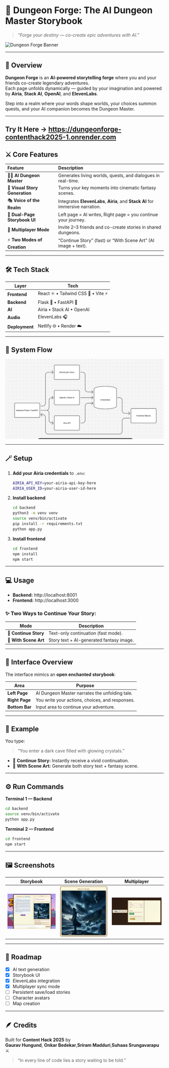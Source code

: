 # 🏰 **Dungeon Forge: The AI Dungeon Master Storybook**

> *“Forge your destiny — co-create epic adventures with AI.”*

![Dungeon Forge Banner](./screenshots/banner.png)

---

## 🌌 **Overview**

**Dungeon Forge** is an **AI-powered storytelling forge** where you and your friends co-create legendary adventures.  
Each page unfolds dynamically — guided by your imagination and powered by **Airia**, **Stack AI**, **OpenAI**, and **ElevenLabs**.

Step into a realm where your words shape worlds, your choices summon quests, and your AI companion becomes the Dungeon Master.

---

## Try It Here -> https://dungeonforge-contenthack2025-1.onrender.com

## ⚔️ **Core Features**

| Feature | Description |
|:--|:--|
| 🧙‍♂️ **AI Dungeon Master** | Generates living worlds, quests, and dialogues in real-time. |
| 🎨 **Visual Story Generation** | Turns your key moments into cinematic fantasy scenes. |
| 🎭 **Voice of the Realm** | Integrates **ElevenLabs**, **Airia**, and **Stack AI** for immersive narration. |
| 📖 **Dual-Page Storybook UI** | Left page = AI writes, Right page = you continue your journey. |
| 👥 **Multiplayer Mode** | Invite 2–3 friends and co-create stories in shared dungeons. |
| ⚡ **Two Modes of Creation** | “Continue Story” (fast) or “With Scene Art” (AI image + text). |

---

## 🛠️ **Tech Stack**

| Layer | Tech |
|-------|------|
| **Frontend** | React ⚛️ • Tailwind CSS 💨 • Vite ⚡ |
| **Backend** | Flask 🐍 • FastAPI 🚀 |
| **AI** | Airia • Stack AI • OpenAI |
| **Audio** | ElevenLabs 🎧 |
| **Deployment** | Netlify 🌐 • Render ☁️ |

---

## 🧩 **System Flow**

![Flow Diagram](./screenshots/Flow.png)

---

## 🪄 **Setup**

1. **Add your Airia credentials** to `.env`:

   ```bash
   AIRIA_API_KEY=your-airia-api-key-here
   AIRIA_USER_ID=your-airia-user-id-here
   ```

2. **Install backend**

   ```bash
   cd backend
   python3 -m venv venv
   source venv/bin/activate
   pip install -r requirements.txt
   python app.py
   ```

3. **Install frontend**

   ```bash
   cd frontend
   npm install
   npm start
   ```

---

## 💻 **Usage**

- **Backend:** http://localhost:8001  
- **Frontend:** http://localhost:3000  

### ✨ Two Ways to Continue Your Story:
| Mode | Description |
|------|--------------|
| 📝 **Continue Story** | Text-only continuation (fast mode). |
| 🎨 **With Scene Art** | Story text + AI-generated fantasy image. |

---

## 📖 **Interface Overview**

The interface mimics an **open enchanted storybook**:

| Area | Purpose |
|------|----------|
| **Left Page** | AI Dungeon Master narrates the unfolding tale. |
| **Right Page** | You write your actions, choices, and responses. |
| **Bottom Bar** | Input area to continue your adventure. |

---

## 🌠 **Example**

You type:  
> “You enter a dark cave filled with glowing crystals.”

- 📝 **Continue Story:** Instantly receive a vivid continuation.  
- 🎨 **With Scene Art:** Generate both story text + fantasy scene.

---

## ⚙️ **Run Commands**

**Terminal 1 — Backend**
```bash
cd backend
source venv/bin/activate
python app.py
```

**Terminal 2 — Frontend**
```bash
cd frontend
npm start
```

---

## 🖼️ **Screenshots**

| Storybook | Scene Generation | Multiplayer |
|------------|------------------|--------------|
| ![Storybook UI](./screenshots/story_view.png) | ![Scene Art](./screenshots/scene_generation.png) | ![Multiplayer](./screenshots/multiplayer.png) |

---

## 🌌 **Roadmap**

- [x] AI text generation  
- [x] Storybook UI  
- [x] ElevenLabs integration  
- [x] Multiplayer sync mode  
- [ ] Persistent save/load stories  
- [ ] Character avatars  
- [ ] Map creation  

---

## 🪶 **Credits**

Built for **Content Hack 2025** by  
**Gaurav Hungund**, **Onkar Bedekar**,**Sriram Madduri**,**Suhaas Srungavarapu** ⚔️  

> “In every line of code lies a story waiting to be told.”
